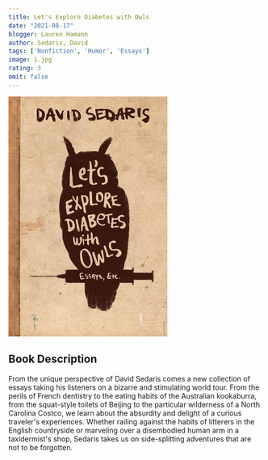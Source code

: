 ```yaml
---
title: Let's Explore Diabetes with Owls
date: "2021-08-17"
blogger: Lauren Hamann
author: Sedaris, David
tags: ['Nonfiction', 'Humor', 'Essays']
image: 1.jpg
rating: 3
omit: false
---
```


![Book Cover](1.jpg)

## Book Description

From the unique perspective of David Sedaris comes a new collection of essays taking his listeners on a bizarre and stimulating world tour. From the perils of French dentistry to the eating habits of the Australian kookaburra, from the squat-style toilets of Beijing to the particular wilderness of a North Carolina Costco, we learn about the absurdity and delight of a curious traveler's experiences. Whether railing against the habits of litterers in the English countryside or marveling over a disembodied human arm in a taxidermist's shop, Sedaris takes us on side-splitting adventures that are not to be forgotten.
